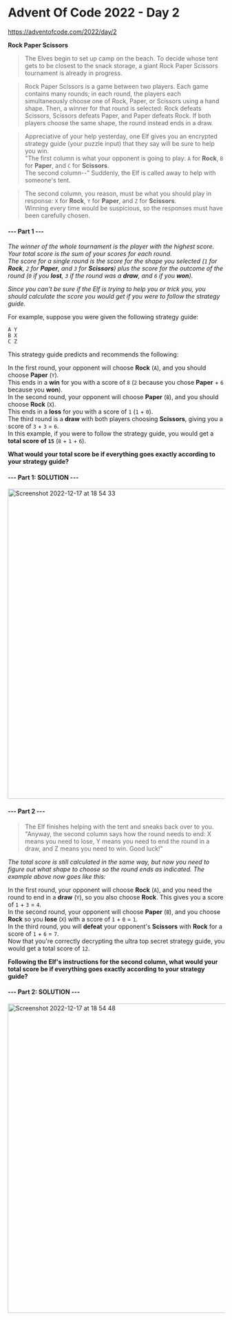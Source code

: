 # Advent Of Code 2022 - Day 2
https://adventofcode.com/2022/day/2

**Rock Paper Scissors**
> The Elves begin to set up camp on the beach. To decide whose tent gets to be closest to the snack storage, a giant Rock Paper Scissors tournament is already in progress.

> Rock Paper Scissors is a game between two players. Each game contains many rounds; in each round, the players each simultaneously choose one of Rock, Paper, or Scissors using a hand shape. Then, a winner for that round is selected: Rock defeats Scissors, Scissors defeats Paper, and Paper defeats Rock. If both players choose the same shape, the round instead ends in a draw.

> Appreciative of your help yesterday, one Elf gives you an encrypted strategy guide (your puzzle input) that they say will be sure to help you win.<br>
"The first column is what your opponent is going to play: `A` for **Rock**, `B` for **Paper**, and `C` for **Scissors**.<br>
The second column--" Suddenly, the Elf is called away to help with someone's tent.

> The second column, you reason, must be what you should play in response: `X` for **Rock**, `Y` for **Paper**, and `Z` for **Scissors**.<br>
Winning every time would be suspicious, so the responses must have been carefully chosen.

#### --- Part 1 ---

*The winner of the whole tournament is the player with the highest score. Your total score is the sum of your scores for each round.*<br>
*The score for a single round is the score for the shape you selected (`1` for **Rock**, `2` for **Paper**, and `3` for **Scissors**) plus the score for the outcome of the round (`0` if you **lost**, `3` if the round was a **draw**, and `6` if you **won**).*

*Since you can't be sure if the Elf is trying to help you or trick you, you should calculate the score you would get if you were to follow the strategy guide.*

For example, suppose you were given the following strategy guide:
```
A Y
B X
C Z
```
This strategy guide predicts and recommends the following:

In the first round, your opponent will choose **Rock** (`A`), and you should choose **Paper** (`Y`).<br>
This ends in a **win** for you with a score of `8` (`2` because you chose **Paper** + `6` because you **won**).<br>
In the second round, your opponent will choose **Paper** (`B`), and you should choose **Rock** (`X`).<br>
This ends in a **loss** for you with a score of `1` (`1` + `0`).<br>
The third round is a **draw** with both players choosing **Scissors**, giving you a score of `3` + `3` = `6`.<br>
In this example, if you were to follow the strategy guide, you would get a **total score of `15`** (`8` + `1` + `6`).

**What would your total score be if everything goes exactly according to your strategy guide?**

#### --- Part 1: SOLUTION ---
<img width="721" alt="Screenshot 2022-12-17 at 18 54 33" src="https://user-images.githubusercontent.com/40168753/208257259-c7e096ca-b3c0-4af0-a066-b9e51a252db7.png">

#### --- Part 2 ---
> The Elf finishes helping with the tent and sneaks back over to you. "Anyway, the second column says how the round needs to end: X means you need to lose, Y means you need to end the round in a draw, and Z means you need to win. Good luck!"

*The total score is still calculated in the same way, but now you need to figure out what shape to choose so the round ends as indicated. The example above now goes like this:*

In the first round, your opponent will choose **Rock** (`A`), and you need the round to end in a **draw** (`Y`), so you also choose **Rock**.
This gives you a score of `1` + `3` = `4`.<br>
In the second round, your opponent will choose **Paper** (`B`), and you choose **Rock** so you **lose** (`X`) with a score of `1` + `0` = `1`.<br>
In the third round, you will **defeat** your opponent's **Scissors** with **Rock** for a score of `1` + `6` = `7`.<br>
Now that you're correctly decrypting the ultra top secret strategy guide, you would get a total score of `12`.

**Following the Elf's instructions for the second column, what would your total score be if everything goes exactly according to your strategy guide?**

#### --- Part 2: SOLUTION ---
<img width="719" alt="Screenshot 2022-12-17 at 18 54 48" src="https://user-images.githubusercontent.com/40168753/208257264-aa694b21-4048-46bf-b54d-53e6941572b5.png">

